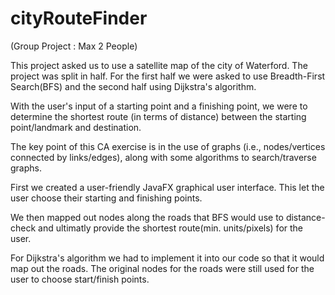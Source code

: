 # cityRouteFinder
(Group Project : Max 2 People)

This project asked us to use a satellite map of the city of Waterford.
The project was split in half.
For the first half we were asked to use Breadth-First Search(BFS) and the second half using Dijkstra's algorithm.

With the user's input of a starting point and a finishing point, we were to determine the shortest route (in terms of distance) between the starting point/landmark and destination.

The key point of this CA exercise is in the use of graphs (i.e., nodes/vertices connected by
links/edges), along with some algorithms to search/traverse graphs. 

First we created a user-friendly JavaFX graphical user interface. 
This let the user choose their starting and finishing points.

We then mapped out nodes along the roads that BFS would use to distance-check and ultimatly provide the shortest route(min. units/pixels) for the user.

For Dijkstra's algorithm we had to implement it into our code so that it would map out the roads.
The original nodes for the roads were still used for the user to choose start/finish points.
